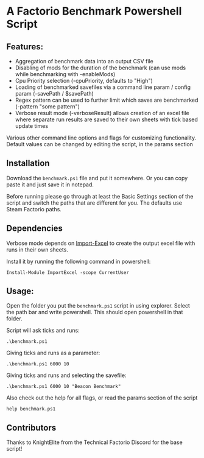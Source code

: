 # A Factorio Benchmark Powershell Script

## Features:

* Aggregation of benchmark data into an output CSV file
* Disabling of mods for the duration of the benchmark (can use mods while benchmarking with -enableMods)
* Cpu Priority selection (-cpuPriority, defaults to "High")
* Loading of benchmarked savefiles via a command line param / config param (-savePath / $savePath)
* Regex pattern can be used to further limit which saves are benchmarked (-pattern "some pattern")
* Verbose result mode (-verboseResult) allows creation of an excel file where
  separate run results are saved to their own sheets with tick based update
  times

Various other command line options and flags for customizing functionality.
Default values can be changed by editing the script, in the params section

## Installation

Download the ```benchmark.ps1``` file and put it somewhere. Or you can copy
paste it and just save it in notepad.

Before running please go through at least the Basic Settings section of the
script and switch the paths that are different for you. The defaults use Steam
Factorio paths.

## Dependencies

Verbose mode depends on [Import-Excel](https://github.com/dfinke/ImportExcel)
to create the output excel file with runs in their own sheets.

Install it by running the following command in powershell:

    Install-Module ImportExcel -scope CurrentUser

## Usage:

Open the folder you put the ```benchmark.ps1``` script in using explorer. Select the
path bar and write powershell. This should open powershell in that folder.

Script will ask ticks and runs:

    .\benchmark.ps1

Giving ticks and runs as a parameter:

    .\benchmark.ps1 6000 10

Giving ticks and runs and selecting the savefile:

    .\benchmark.ps1 6000 10 "Beacon Benchmark"

Also check out the help for all flags, or read the params section of the script

    help benchmark.ps1

## Contributors

Thanks to KnightElite from the Technical Factorio Discord for the base script!
